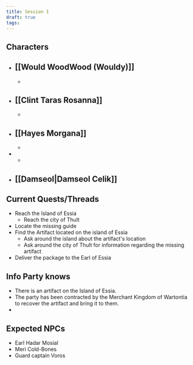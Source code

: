 ```yaml
---
title: Session 1
draft: true
tags:
---
```

 
## Characters
- **[[Would WoodWood (Wouldy)]]**
	- 
	- 
- **[[Clint Taras Rosanna]]**
	- 
	- 
- **[[Hayes Morgana]]**
	- 
	- 
- 
	- 
- **[[Damseol|Damseol Celik]]**
	- 


## Current Quests/Threads
- Reach the Island of Essia
	- Reach the city of Thult
- Locate the missing guide
- Find the Artifact located on the island of Essia
	- Ask around the island about the artifact's location
	- Ask around the city of Thult for information regarding the missing artifact
- Deliver the package to the Earl of Essia


## Info Party knows
- There is an artifact on the Island of Essia.
- The party has been contracted by the Merchant Kingdom of Wartontia to recover the artifact and bring it to them.
- 

## Expected NPCs
- Earl Hadar Mosial 
- Meri Cold-Bones
- Guard captain Voros


